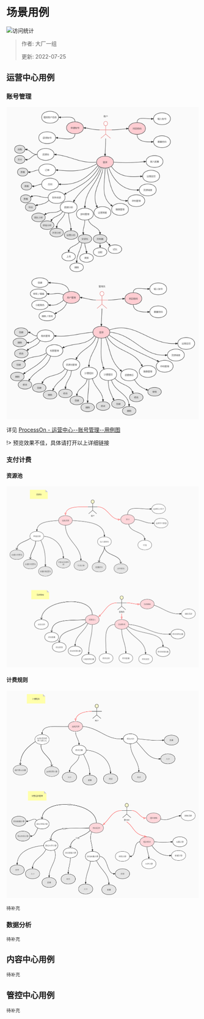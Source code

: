# 场景用例

![访问统计](https://visitor-badge.glitch.me/badge?page_id=senlypan.cloudgaming.02-use-case-diagram&left_color=blue&right_color=red)

> 作者: 大厂一组
>
> 更新: 2022-07-25



## 运营中心用例

### 账号管理

![](../_media/image/02-use-case-diagram/account-manage.jpg)

详见 [ProcessOn - 运营中心--账号管理--用例图](https://www.processon.com/view/link/62e8fef90e3e740772bc35bf)

!> 预览效果不佳，具体请打开以上详细链接

### 支付计费

#### 资源池

![](../_media/image/02-use-case-diagram/resource.jpg)

#### 计费规则

![](../_media/image/02-use-case-diagram/charge.jpg)

`待补充`

### 数据分析

`待补充`

## 内容中心用例

`待补充`

## 管控中心用例

`待补充`
